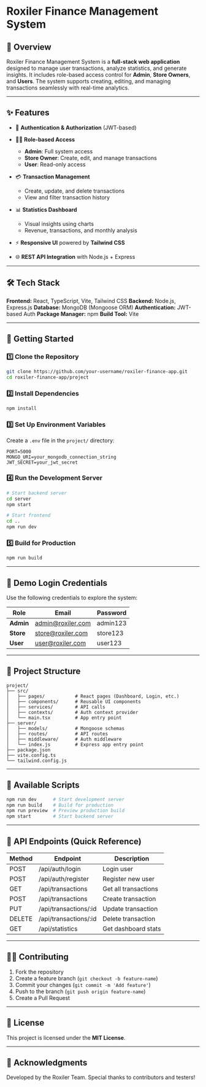 # Roxiler Finance Management System

## 📌 Overview

Roxiler Finance Management System is a **full-stack web application** designed to manage user transactions, analyze statistics, and generate insights. It includes role-based access control for **Admin**, **Store Owners**, and **Users**. The system supports creating, editing, and managing transactions seamlessly with real-time analytics.

---

## ✨ Features

* 🔐 **Authentication & Authorization** (JWT-based)
* 👨‍💻 **Role-based Access**

  * **Admin**: Full system access
  * **Store Owner**: Create, edit, and manage transactions
  * **User**: Read-only access
* 💳 **Transaction Management**

  * Create, update, and delete transactions
  * View and filter transaction history
* 📊 **Statistics Dashboard**

  * Visual insights using charts
  * Revenue, transactions, and monthly analysis
* ⚡ **Responsive UI** powered by **Tailwind CSS**
* 🌐 **REST API Integration** with Node.js + Express

---

## 🛠 Tech Stack

**Frontend:** React, TypeScript, Vite, Tailwind CSS
**Backend:** Node.js, Express.js
**Database:** MongoDB (Mongoose ORM)
**Authentication:** JWT-based Auth
**Package Manager:** npm
**Build Tool:** Vite

---

## 🚀 Getting Started

### 1️⃣ Clone the Repository

```bash
git clone https://github.com/your-username/roxiler-finance-app.git
cd roxiler-finance-app/project
```

### 2️⃣ Install Dependencies

```bash
npm install
```

### 3️⃣ Set Up Environment Variables

Create a `.env` file in the `project/` directory:

```env
PORT=5000
MONGO_URI=your_mongodb_connection_string
JWT_SECRET=your_jwt_secret
```

### 4️⃣ Run the Development Server

```bash
# Start backend server
cd server
npm start

# Start frontend
cd ..
npm run dev
```

### 5️⃣ Build for Production

```bash
npm run build
```

---

## 🔑 Demo Login Credentials

Use the following credentials to explore the system:

| Role      | Email                                         | Password |
| --------- | --------------------------------------------- | -------- |
| **Admin** | [admin@roxiler.com](mailto:admin@roxiler.com) | admin123 |
| **Store** | [store@roxiler.com](mailto:store@roxiler.com) | store123 |
| **User**  | [user@roxiler.com](mailto:user@roxiler.com)   | user123  |

---

## 📂 Project Structure

```
project/
├── src/
│   ├── pages/           # React pages (Dashboard, Login, etc.)
│   ├── components/      # Reusable UI components
│   ├── services/        # API calls
│   ├── contexts/        # Auth context provider
│   └── main.tsx         # App entry point
├── server/
│   ├── models/          # Mongoose schemas
│   ├── routes/          # API routes
│   ├── middleware/      # Auth middleware
│   └── index.js         # Express app entry point
├── package.json
├── vite.config.ts
└── tailwind.config.js
```

---

## 📌 Available Scripts

```bash
npm run dev      # Start development server
npm run build    # Build for production
npm run preview  # Preview production build
npm start        # Start backend server
```

---

## 📡 API Endpoints (Quick Reference)

| Method | Endpoint               | Description          |
| ------ | ---------------------- | -------------------- |
| POST   | /api/auth/login        | Login user           |
| POST   | /api/auth/register     | Register new user    |
| GET    | /api/transactions      | Get all transactions |
| POST   | /api/transactions      | Create transaction   |
| PUT    | /api/transactions/\:id | Update transaction   |
| DELETE | /api/transactions/\:id | Delete transaction   |
| GET    | /api/statistics        | Get dashboard stats  |

---

## 🧑‍💻 Contributing

1. Fork the repository
2. Create a feature branch (`git checkout -b feature-name`)
3. Commit your changes (`git commit -m 'Add feature'`)
4. Push to the branch (`git push origin feature-name`)
5. Create a Pull Request

---

## 📄 License

This project is licensed under the **MIT License**.

---

## 🙌 Acknowledgments

Developed by the Roxiler Team. Special thanks to contributors and testers!
